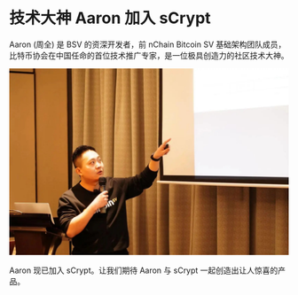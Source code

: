 # 技术大神 Aaron 加入 sCrypt

Aaron (周全) 是 BSV 的资深开发者，前 nChain Bitcoin SV 基础架构团队成员，比特币协会在中国任命的首位技术推广专家，是一位极具创造力的社区技术大神。

![](./1.jpeg)

Aaron 现已加入 sCrypt。让我们期待 Aaron 与 sCrypt 一起创造出让人惊喜的产品。
